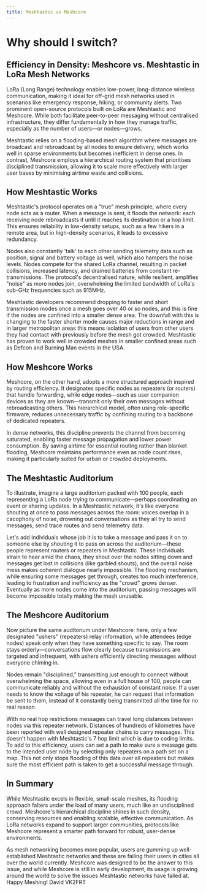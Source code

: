 ```yaml
---
title: Meshtastic vs Meshcore
---
```


# Why should I switch?

## Efficiency in Density: Meshcore vs. Meshtastic in LoRa Mesh Networks

LoRa (Long Range) technology enables low-power, long-distance wireless communication, making it ideal for off-grid mesh networks used in scenarios like emergency response, hiking, or community alerts. Two prominent open-source protocols built on LoRa are Meshtastic and Meshcore. While both facilitate peer-to-peer messaging without centralised infrastructure, they differ fundamentally in how they manage traffic, especially as the number of users—or nodes—grows.

Meshtastic relies on a flooding-based mesh algorithm where messages are broadcast and rebroadcast by all nodes to ensure delivery, which works well in sparse environments but becomes inefficient in dense ones. In contrast, Meshcore employs a hierarchical routing system that prioritises disciplined transmission, allowing it to scale more effectively with larger user bases by minimising airtime waste and collisions.

## How Meshtastic Works

Meshtastic's protocol operates on a "true" mesh principle, where every node acts as a router. When a message is sent, it floods the network: each receiving node rebroadcasts it until it reaches its destination or a hop limit. This ensures reliability in low-density setups, such as a few hikers in a remote area, but in high-density scenarios, it leads to excessive redundancy.

Nodes also constantly 'talk' to each other sending telemetry data such as position, signal and battery voltage as well, which also hampers the noise levels. Nodes compete for the shared LoRa channel, resulting in packet collisions, increased latency, and drained batteries from constant re-transmissions. The protocol's decentralised nature, while resilient, amplifies "noise" as more nodes join, overwhelming the limited bandwidth of LoRa's sub-GHz frequencies such as 915MHz.

Meshtastic developers recommend dropping to faster and short transmission modes once a mesh goes over 40 or so nodes, and this is fine if the nodes are confined into a smaller dense area. The downfall with this is changing to the faster shorter mode causes major reductions in range and in larger metropolitan areas this means isolation of users from other users they had contact with previously before the mesh got crowded. Meshtastic has proven to work well in crowded meshes in smaller confined areas such as Defcon and Burning Man events in the USA.

## How Meshcore Works

Meshcore, on the other hand, adopts a more structured approach inspired by routing efficiency. It designates specific nodes as repeaters (or routers) that handle forwarding, while edge nodes—such as user companion devices as they are known—transmit only their own messages without rebroadcasting others. This hierarchical model, often using role-specific firmware, reduces unnecessary traffic by confining routing to a backbone of dedicated repeaters.

In dense networks, this discipline prevents the channel from becoming saturated, enabling faster message propagation and lower power consumption. By saving airtime for essential routing rather than blanket flooding, Meshcore maintains performance even as node count rises, making it particularly suited for urban or crowded deployments.

## The Meshtastic Auditorium

To illustrate, imagine a large auditorium packed with 100 people, each representing a LoRa node trying to communicate—perhaps coordinating an event or sharing updates. In a Meshtastic network, it's like everyone shouting at once to pass messages across the room: voices overlap in a cacophony of noise, drowning out conversations as they all try to send messages, send trace routes and send telemetry data.

Let's add individuals whose job it is to take a message and pass it on to someone else by shouting it to pass on across the auditorium—these people represent routers or repeaters in Meshtastic. These individuals strain to hear amid the chaos, they shout over the nodes sitting down and messages get lost in collisions (like garbled shouts), and the overall noise mess makes coherent dialogue nearly impossible. The flooding mechanism, while ensuring some messages get through, creates too much interference, leading to frustration and inefficiency as the "crowd" grows denser. Eventually as more nodes come into the auditorium, passing messages will become impossible totally making the mesh unusable.

## The Meshcore Auditorium

Now picture the same auditorium under Meshcore: here, only a few designated "ushers" (repeaters) relay information, while attendees (edge nodes) speak only when they have something specific to say. The room stays orderly—conversations flow clearly because transmissions are targeted and infrequent, with ushers efficiently directing messages without everyone chiming in.

Nodes remain "disciplined," transmitting just enough to connect without overwhelming the space, allowing even in a full house of 100, people can communicate reliably and without the exhaustion of constant noise. If a user needs to know the voltage of his repeater, he can request that information be sent to them, instead of it constantly being transmitted all the time for no real reason.

With no real hop restrictions messages can travel long distances between nodes via this repeater network. Distances of hundreds of kilometres have been reported with well designed repeater chains to carry messages. This doesn't happen with Meshtastic's 7 hop limit which is due to coding limits. To add to this efficiency, users can set a path to make sure a message gets to the intended user node by selecting only repeaters on a path set on a map. This not only stops flooding of this data over all repeaters but makes sure the most efficient path is taken to get a successful message through.

## In Summary

While Meshtastic excels in flexible, small-scale meshes, its flooding approach falters under the load of many users, much like an undisciplined crowd. Meshcore's hierarchical discipline shines in such density, conserving resources and enabling scalable, effective communication. As LoRa networks expand to support larger communities, protocols like Meshcore represent a smarter path forward for robust, user-dense environments.

As mesh networking becomes more popular, users are gumming up well-established Meshtastic networks and these are failing their users in cities all over the world currently. Meshcore was designed to be the answer to this issue, and while Meshcore is still in early development, its usage is growing around the world to solve the issues Meshtastic networks have failed at.
Happy Meshing! David VK2FRT
